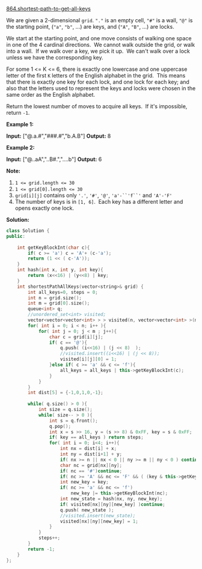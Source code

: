 [864.shortest-path-to-get-all-keys](https://leetcode.com/problems/shortest-path-to-get-all-keys/)  

We are given a 2-dimensional `grid`. `"."` is an empty cell, `"#"` is a wall, `"@"` is the starting point, (`"a"`, `"b"`, ...) are keys, and (`"A"`, `"B"`, ...) are locks.

We start at the starting point, and one move consists of walking one space in one of the 4 cardinal directions.  We cannot walk outside the grid, or walk into a wall.  If we walk over a key, we pick it up.  We can't walk over a lock unless we have the corresponding key.

For some 1 <= K <= 6, there is exactly one lowercase and one uppercase letter of the first `K` letters of the English alphabet in the grid.  This means that there is exactly one key for each lock, and one lock for each key; and also that the letters used to represent the keys and locks were chosen in the same order as the English alphabet.

Return the lowest number of moves to acquire all keys.  If it's impossible, return `-1`.

**Example 1:**

**Input:** \["@.a.#","###.#","b.A.B"\]
**Output:** 8

**Example 2:**

**Input:** \["@..aA","..B#.","....b"\]
**Output:** 6

**Note:**

1.  `1 <= grid.length <= 30`
2.  `1 <= grid[0].length <= 30`
3.  `grid[i][j]` contains only `'.'`, `'#'`, `'@'`, `'a'-``'f``'` and `'A'-'F'`
4.  The number of keys is in `[1, 6]`.  Each key has a different letter and opens exactly one lock.  



**Solution:**  

```cpp
class Solution {
public:
    
    int getKeyBlockInt(char c){
        if( c >= 'a') c = 'A'+ (c-'a');
        return (1 << ( c-'A'));
    }
    int hash(int x, int y, int key){
        return (x<<16) | (y<<8) | key;
    }
    int shortestPathAllKeys(vector<string>& grid) {
        int all_keys=0, steps = 0;
        int n = grid.size();
        int m = grid[0].size();
        queue<int> q;
        //unordered_set<int> visited;
        vector<vector<vector<int> > > visited(n, vector<vector<int> >(m, vector<int>(64)));
        for( int i = 0; i < n; i++ ){
            for( int j = 0; j < m ; j++){
                char c = grid[i][j];
                if( c == '@'){
                    q.push( (i<<16) | (j << 8)  );
                    //visited.insert((i<<16) | (j << 8));
                    visited[i][j][0] = 1;
                }else if( c >= 'a' && c <= 'f'){
                    all_keys = all_keys | this->getKeyBlockInt(c);
                }
            }
        }
        int dist[5] = {-1,0,1,0,-1};
        
        while( q.size() > 0 ){
            int size = q.size();
            while( size-- > 0 ){
                int s = q.front();
                q.pop();
                int x = s >> 16, y = (s >> 8) & 0xFF, key = s & 0xFF;
                if( key == all_keys ) return steps;
                for( int i = 0; i<4; i++){
                    int nx = dist[i] + x;
                    int ny = dist[i+1] + y;
                    if( nx >= n || nx < 0 || ny >= m || ny < 0 ) continue;
                    char nc = grid[nx][ny];
                    if( nc == '#')continue;
                    if( nc >= 'A' && nc <= 'F' && ( (key & this->getKeyBlockInt(nc)) == 0 ) ) continue;
                    int new_key = key;
                    if( nc >= 'a' && nc <= 'f')
                        new_key |= this->getKeyBlockInt(nc);
                    int new_state = hash(nx, ny, new_key);
                    if( visited[nx][ny][new_key] )continue;
                    q.push( new_state );
                    //visited.insert(new_state);
                    visited[nx][ny][new_key] = 1;
                }
            }
            steps++;
        }
        return -1;
    }
};
```
      